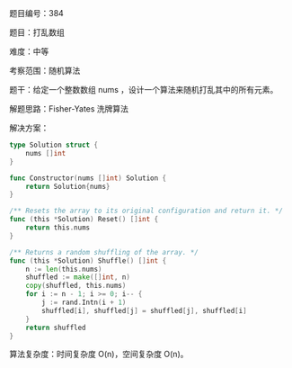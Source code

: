 题目编号：384

题目：打乱数组

难度：中等

考察范围：随机算法

题干：给定一个整数数组 nums ，设计一个算法来随机打乱其中的所有元素。

解题思路：Fisher-Yates 洗牌算法

解决方案：

```go
type Solution struct {
    nums []int
}

func Constructor(nums []int) Solution {
    return Solution{nums}
}

/** Resets the array to its original configuration and return it. */
func (this *Solution) Reset() []int {
    return this.nums
}

/** Returns a random shuffling of the array. */
func (this *Solution) Shuffle() []int {
    n := len(this.nums)
    shuffled := make([]int, n)
    copy(shuffled, this.nums)
    for i := n - 1; i >= 0; i-- {
        j := rand.Intn(i + 1)
        shuffled[i], shuffled[j] = shuffled[j], shuffled[i]
    }
    return shuffled
}
```

算法复杂度：时间复杂度 O(n)，空间复杂度 O(n)。